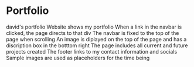 # Portfolio
david's portfolio
Website shows my portfolio
When a link in the navbar is clicked, the page directs to that div
The navbar is fixed to the top of the page when scrolling
An image is diplayed on the top of the page and has a discription box in the botttom right
The page includes all current and future projects created
The footer links to my contact information and socials
Sample images are used as placeholders for the time being